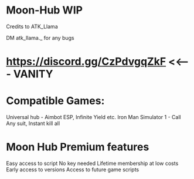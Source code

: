 # Moon-Hub WIP

Credits to ATK_Llama

DM atk_llama._ for any bugs 

# https://discord.gg/CzPdvgqZkF <<--- VANITY

# Compatible Games: 
Universal hub - Aimbot ESP, Infinite Yield etc.
Iron Man Simulator 1 - Call Any suit, Instant kill all

# Moon Hub Premium features
Easy access to script
No key needed
Lifetime membership at low costs
Early access to versions
Access to future game scripts
